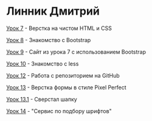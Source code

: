 # Линник Дмитрий

[Урок 7](https://linnikdmitry.github.io/lesson_7/ "") - Верстка на чистом HTML и CSS

[Урок 8](https://linnikdmitry.github.io/lesson_8/ "") - Знакомство с Bootstrap

[Урок 9](https://linnikdmitry.github.io/lesson_9/ "") - Сайт из урока 7 с использованием Bootstrap

[Урок 10](https://linnikdmitry.github.io/lesson_10/main.less "") - Знакомство с less

[Урок 12](https://linnikdmitry.github.io/ "") - Работа с репозиторием на GitHub

[Урок 13](https://linnikdmitry.github.io/lesson_13/ "") - Верстка формы в стиле Pixel Perfect

[Урок 13.1](https://linnikdmitry.github.io/lesson_13.1/ "") - Сверстал шапку

[Урок 14](https://linnikdmitry.github.io/lesson_14/ "") - "Сервис по подбору шрифтов"
